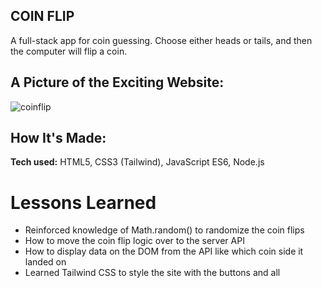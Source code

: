 ## COIN FLIP

A full-stack app for coin guessing. Choose either heads or tails, and then the computer will flip a coin.

## A Picture of the Exciting Website:
![coinflip](https://user-images.githubusercontent.com/88857875/136875962-94a89af6-e1aa-4824-8ad4-016a973aeba2.gif)

## How It's Made:

**Tech used:** HTML5, CSS3 (Tailwind), JavaScript ES6, Node.js

# Lessons Learned

* Reinforced knowledge of Math.random() to randomize the coin flips
* How to move the coin flip logic over to the server API
* How to display data on the DOM from the API like which coin side it landed on
* Learned Tailwind CSS to style the site with the buttons and all
